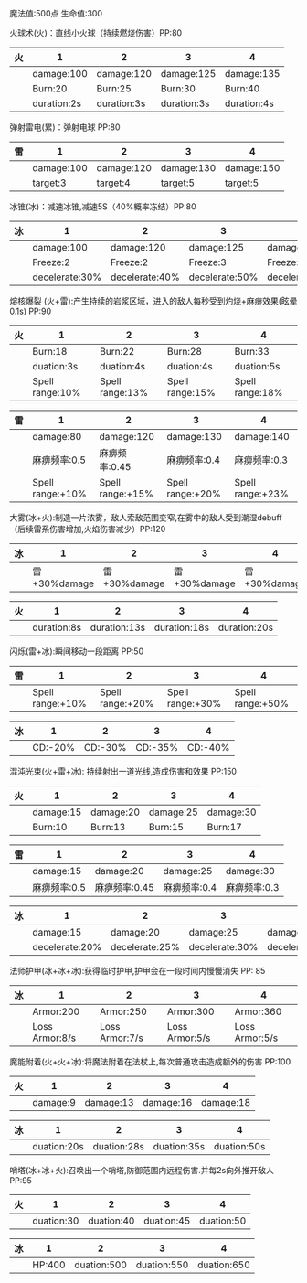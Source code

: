 魔法值:500点 生命值:300


火球术(火)：直线小火球（持续燃烧伤害）PP:80

| 火   | 1           | 2           | 3           | 4           |
| --- | ----------- | ----------- | ----------- | ----------- |
|     | damage:100  | damage:120  | damage:125  | damage:135  |
|     | Burn:20     | Burn:25     | Burn:30     | Burn:40     |
|     | duration:2s | duration:3s | duration:3s | duration:4s |

弹射雷电(累)：弹射电球 PP:80

| 雷   | 1          | 2          | 3          | 4          |
| --- | ---------- | ---------- | ---------- | ---------- |
|     | damage:100 | damage:120 | damage:130 | damage:150 |
|     | target:3   | target:4   | target:5   | target:5   |


冰锥(冰)：减速冰锥,减速5S（40%概率冻结）PP:80

| 冰   | 1              | 2              | 3              | 4              |
| --- | -------------- | -------------- | -------------- | -------------- |
|     | damage:100     | damage:120     | damage:125     | damage:135     |
|     | Freeze:2       | Freeze:2       | Freeze:3       | Freeze:4       |
|     | decelerate:30% | decelerate:40% | decelerate:50% | decelerate:50% |


熔核爆裂 (火+雷):产生持续的岩浆区域，进入的敌人每秒受到灼烧+麻痹效果(眩晕0.1s) PP:90

| 火   | 1               | 2               | 3               | 4               |
| --- | --------------- | --------------- | --------------- | --------------- |
|     | Burn:18         | Burn:22         | Burn:28         | Burn:33         |
|     | duation:3s      | duation:4s      | duation:4s      | duation:5s      |
|     | Spell range:10% | Spell range:13% | Spell range:15% | Spell range:18% |

| 雷   | 1                | 2                | 3                | 4                |
| --- | ---------------- | ---------------- | ---------------- | ---------------- |
|     | damage:80        | damage:120       | damage:130       | damage:140       |
|     | 麻痹频率:0.5         | 麻痹频率:0.45        | 麻痹频率:0.4         | 麻痹频率:0.3         |
|     | Spell range:+10% | Spell range:+15% | Spell range:+20% | Spell range:+23% |
大雾(冰+火):制造一片浓雾，敌人索敌范围变窄,在雾中的敌人受到潮湿debuff（后续雷系伤害增加,火焰伤害减少）PP:120

| 冰   | 1           | 2           | 3           | 4           |
| --- | ----------- | ----------- | ----------- | ----------- |
|     | 雷+30%damage | 雷+30%damage | 雷+30%damage | 雷+30%damage |

| 火   | 1           | 2            | 3            | 4            |
| --- | ----------- | ------------ | ------------ | ------------ |
|     | duration:8s | duration:13s | duration:18s | duration:20s |
闪烁(雷+冰):瞬间移动一段距离 PP:50

| 雷   | 1                | 2                | 3                | 4                |
| --- | ---------------- | ---------------- | ---------------- | ---------------- |
|     | Spell range:+10% | Spell range:+20% | Spell range:+30% | Spell range:+50% |

| 冰   | 1       | 2       | 3       | 4       |
| --- | ------- | ------- | ------- | ------- |
|     | CD:-20% | CD:-30% | CD:-35% | CD:-40% |

混沌光束(火+雷+冰): 持续射出一道光线,造成伤害和效果 PP:150

| 火   | 1         | 2         | 3         | 4         |
| --- | --------- | --------- | --------- | --------- |
|     | damage:15 | damage:20 | damage:25 | damage:30 |
|     | Burn:10   | Burn:13   | Burn:15   | Burn:17   |

| 雷   | 1         | 2         | 3         | 4         |
| --- | --------- | --------- | --------- | --------- |
|     | damage:15 | damage:20 | damage:25 | damage:30 |
|     | 麻痹频率:0.5  | 麻痹频率:0.45 | 麻痹频率:0.4  | 麻痹频率:0.3  |

| 冰   | 1              | 2              | 3              | 4              |
| --- | -------------- | -------------- | -------------- | -------------- |
|     | damage:15      | damage:20      | damage:25      | damage:30      |
|     | decelerate:20% | decelerate:25% | decelerate:30% | decelerate:35% |

法师护甲(冰+冰+冰):获得临时护甲,护甲会在一段时间内慢慢消失 PP: 85

| 冰   | 1              | 2              | 3              | 4              |
| --- | -------------- | -------------- | -------------- | -------------- |
|     | Armor:200      | Armor:250      | Armor:300      | Armor:360      |
|     | Loss Armor:8/s | Loss Armor:7/s | Loss Armor:5/s | Loss Armor:5/s |

魔能附着(火+火+冰):将魔法附着在法杖上,每次普通攻击造成额外的伤害 PP:100

| 火   | 1        | 2         | 3         | 4         |
| --- | -------- | --------- | --------- | --------- |
|     | damage:9 | damage:13 | damage:16 | damage:18 |

| 冰   | 1           | 2           | 3           | 4           |
| --- | ----------- | ----------- | ----------- | ----------- |
|     | duation:20s | duation:28s | duation:35s | duation:50s |

哨塔(冰+冰+火):召唤出一个哨塔,防御范围内远程伤害.并每2s向外推开敌人 PP:95

| 火   | 1          | 2          | 3          | 4          |
| --- | ---------- | ---------- | ---------- | ---------- |
|     | duation:30 | duation:40 | duation:45 | duation:50 |

| 冰   | 1      | 2           | 3           | 4           |
| --- | ------ | ----------- | ----------- | ----------- |
|     | HP:400 | duation:500 | duation:550 | duation:650 |








